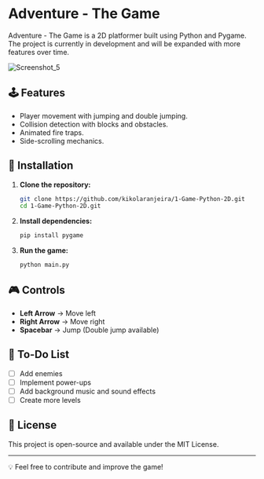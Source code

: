 # Adventure - The Game

Adventure - The Game is a 2D platformer built using Python and Pygame. The project is currently in development and will be expanded with more features over time.

![Screenshot_5](https://github.com/user-attachments/assets/009c86c8-0eba-4712-98ac-9bfbab478bda)


## 🕹 Features
- Player movement with jumping and double jumping.
- Collision detection with blocks and obstacles.
- Animated fire traps.
- Side-scrolling mechanics.

## 🚀 Installation
1. **Clone the repository:**
   ```bash
   git clone https://github.com/kikolaranjeira/1-Game-Python-2D.git
   cd 1-Game-Python-2D.git
   ```

2. **Install dependencies:**
   ```bash
   pip install pygame
   ```

3. **Run the game:**
   ```bash
   python main.py
   ```

## 🎮 Controls
- **Left Arrow** → Move left
- **Right Arrow** → Move right
- **Spacebar** → Jump (Double jump available)

## 📌 To-Do List
- [ ] Add enemies
- [ ] Implement power-ups
- [ ] Add background music and sound effects
- [ ] Create more levels

## 📜 License
This project is open-source and available under the MIT License.

---
💡 Feel free to contribute and improve the game!

